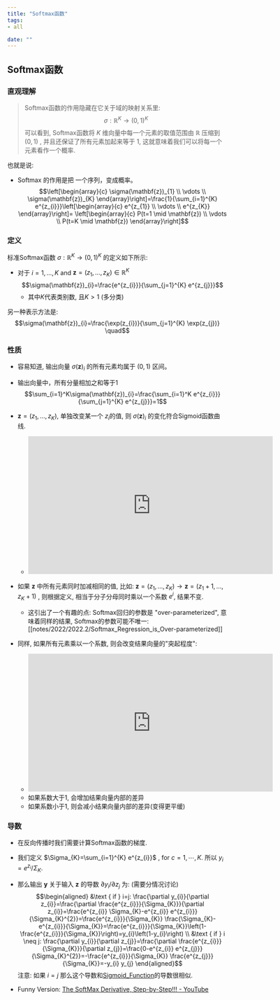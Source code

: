 ```yaml
---
title: "Softmax函数"
tags:
- all

date: ""
---
```

## Softmax函数
### 直观理解
> Softmax函数的作用隐藏在它关于域的映射关系里: 
> $$\sigma: \mathbb{R}^{K} \rightarrow(0,1)^{K}$$
> 可以看到, Softmax函数将 $K$ 维向量中每一个元素的取值范围由 $\mathbb{R}$ 压缩到 $(0,1)$ , 并且还保证了所有元素加起来等于 $1$, 这就意味着我们可以将每一个元素看作一个概率.

也就是说: 
- Softmax 的作用是把 一个序列，变成概率。
$$\left[\begin{array}{c}
\sigma(\mathbf{z})_{1} \\
\vdots \\
\sigma(\mathbf{z})_{K}
\end{array}\right]=\frac{1}{\sum_{i=1}^{K} e^{z_{i}}}\left[\begin{array}{c}
e^{z_{1}} \\
\vdots \\
e^{z_{K}}
\end{array}\right]=
\left[\begin{array}{c}
P(t=1 \mid \mathbf{z}) \\
\vdots \\
P(t=K \mid \mathbf{z})
\end{array}\right]$$


### 定义
标准Softmax函数 $\sigma: \mathbb{R}^{K} \rightarrow(0,1)^{K}$ 的定义如下所示: 
- 对于 $i=1, \ldots, K$ and $\mathbf{z}=\left(z_{1}, \ldots, z_{K}\right) \in \mathbb{R}^{K}$
 $$\sigma(\mathbf{z})_{i}=\frac{e^{z_{i}}}{\sum_{j=1}^{K} e^{z_{j}}}$$
	- 其中$K$代表类别数, 且$K>1$ (多分类)

另一种表示方法是:
$$\sigma(\mathbf{z})_{i}=\frac{\exp(z_{i})}{\sum_{j=1}^{K} \exp(z_{j})} \quad$$

### 性质
- 容易知道, 输出向量 $\sigma(\mathbf{z})_{i}$ 的所有元素均属于 $(0,1)$ 区间。
- 输出向量中，所有分量相加之和等于1 $$\sum_{i=1}^K\sigma(\mathbf{z})_{i}=\frac{\sum_{i=1}^K e^{z_{i}}}{\sum_{j=1}^{K} e^{z_{j}}}=1$$
- $\mathbf{z}=\left(z_{1}, \ldots, z_{K}\right)$, 单独改变某一个 $z_i$的值, 则 $\sigma(\mathbf{z})_{i}$ 的变化符合Sigmoid函数曲线.
	- <iframe width="560" height="315" src="https://www.youtube.com/embed/ytbYRIN0N4g?start=157" title="YouTube video player" frameborder="0" allow="accelerometer; autoplay; clipboard-write; encrypted-media; gyroscope; picture-in-picture" allowfullscreen></iframe>

- 如果 $\mathbf{z}$ 中所有元素同时加减相同的值, 比如: $\mathbf{z}=\left(z_{1}, \ldots, z_{K}\right)\rightarrow\mathbf{z}=\left(z_{1}+1, \ldots, z_{K}+1\right)$ , 则根据定义, 相当于分子分母同时乘以一个系数 $e^i$, 结果不变.
	- 这引出了一个有趣的点: Softmax回归的参数是 "over-parameterized", 意味着同样的结果, Softmax的参数可能不唯一: [[notes/2022/2022.2/Softmax_Regression_is_Over-parameterized]]
- 同样, 如果所有元素乘以一个系数, 则会改变结果向量的"突起程度": 
	- <iframe width="560" height="315" src="https://www.youtube.com/embed/ytbYRIN0N4g?start=288" title="YouTube video player" frameborder="0" allow="accelerometer; autoplay; clipboard-write; encrypted-media; gyroscope; picture-in-picture" allowfullscreen></iframe>
	- 如果系数大于1, 会增加结果向量内部的差异
	- 如果系数小于1, 则会减小结果向量内部的差异(变得更平缓)


### 导数
- 在反向传播时我们需要计算Softmax函数的梯度. 
- 我们定义 $\Sigma_{K}=\sum_{i=1}^{K} e^{z_{i}}$ , for $c=1, \cdots, K$. 所以 $y_{i}=e^{z_{i}} / \Sigma_{K}$. 
- 那么输出 $\mathbf{y}$ 关于输入 $\mathbf{z}$ 的导数 $\partial y_{i} / \partial z_{j}$  为: (需要分情况讨论)
$$\begin{aligned}
&\text { if } i=j: \frac{\partial y_{i}}{\partial z_{i}}=\frac{\partial \frac{e^{z_{i}}}{\Sigma_{K}}}{\partial z_{i}}=\frac{e^{z_{i}} \Sigma_{K}-e^{z_{i}} e^{z_{i}}}{\Sigma_{K}^{2}}=\frac{e^{z_{i}}}{\Sigma_{K}} \frac{\Sigma_{K}-e^{z_{i}}}{\Sigma_{K}}=\frac{e^{z_{i}}}{\Sigma_{K}}\left(1-\frac{e^{z_{i}}}{\Sigma_{K}}\right)=y_{i}\left(1-y_{i}\right) \\
&\text { if } i \neq j: \frac{\partial y_{i}}{\partial z_{j}}=\frac{\partial \frac{e^{z_{i}}}{\Sigma_{K}}}{\partial z_{j}}=\frac{0-e^{z_{i}} e^{z_{j}}}{\Sigma_{K}^{2}}=-\frac{e^{z_{i}}}{\Sigma_{K}} \frac{e^{z_{j}}}{\Sigma_{K}}=-y_{i} y_{j}
\end{aligned}$$
注意: 如果 $i=j$ 那么这个导数和[Sigmoid_Function](notes/2021/2021.8/Sigmoid_Function.md)的导数很相似.

- Funny Version: [The SoftMax Derivative, Step-by-Step!!! - YouTube](https://www.youtube.com/watch?v=M59JElEPgIg)
